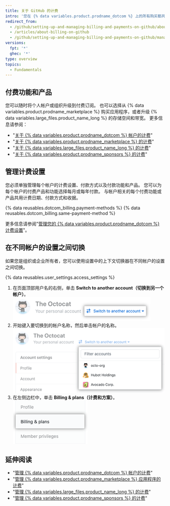 ```yaml
---
title: 关于 GitHub 的计费
intro: '您在 {% data variables.product.prodname_dotcom %} 上的所有购买都共用您帐户的计费日期、付款方式和收据。'
redirect_from:
  - /github/setting-up-and-managing-billing-and-payments-on-github/about-billing-on-github
  - /articles/about-billing-on-github
  - /github/setting-up-and-managing-billing-and-payments-on-github/managing-your-github-billing-settings/about-billing-on-github
versions:
  fpt: '*'
  ghec: '*'
type: overview
topics:
  - Fundamentals
---
```


## 付费功能和产品

您可以随时将个人帐户或组织升级到付费订阅。 也可以选择从 {% data variables.product.prodname_marketplace %} 购买应用程序，或者升级 {% data variables.large_files.product_name_long %} 的存储空间和带宽。 更多信息请参阅：
- "[关于 {% data variables.product.prodname_dotcom %} 帐户的计费](/articles/about-billing-for-github-accounts)"
- "[关于 {% data variables.product.prodname_marketplace %} 的计费](/articles/about-billing-for-github-marketplace)"
- "[关于 {% data variables.large_files.product_name_long %} 的计费](/articles/about-billing-for-git-large-file-storage)"
- "[关于 {% data variables.product.prodname_sponsors %} 的计费](/articles/about-billing-for-github-sponsors)"

## 管理计费设置

您必须单独管理每个帐户的计费设置、付款方式以及付款功能和产品。 您可以为每个帐户的付费产品和功能选择每月或每年付款。 与帐户相关的每个付费功能或产品共用计费日期、付款方式和收据。

{% data reusables.dotcom_billing.payment-methods %} {% data reusables.dotcom_billing.same-payment-method %}

更多信息请参阅"[管理您的 {% data variables.product.prodname_dotcom %} 计费设置](/articles/managing-your-github-billing-settings)"。

## 在不同帐户的设置之间切换

如果您是组织或企业所有者，您可以使用设置中的上下文切换器在不同帐户的设置之间切换。

{% data reusables.user_settings.access_settings %}
1. 在页面顶部用户名的右侧，单击 **Switch to another account（切换到另一个帐户）**。 ![上下文切换器按钮](/assets/images/help/settings/context-switcher-button.png)
1. 开始键入要切换到的帐户名称，然后单击帐户的名称。 ![上下文切换器菜单](/assets/images/help/settings/context-switcher-menu.png)
1. 在左侧边栏中，单击 **Billing & plans（计费和方案）**。 ![设置侧边栏中的计费和方案](/assets/images/help/organizations/billing-settings.png)

## 延伸阅读

- "[管理 {% data variables.product.prodname_dotcom %} 帐户的计费](/articles/managing-billing-for-your-github-account)"
- "[管理 {% data variables.product.prodname_marketplace %} 应用程序的计费](/articles/managing-billing-for-github-marketplace-apps)"
- "[管理 {% data variables.large_files.product_name_long %} 的计费](/articles/managing-billing-for-git-large-file-storage)"
- "[管理 {% data variables.product.prodname_sponsors %} 的计费](/articles/managing-billing-for-github-sponsors)"
